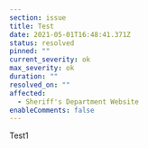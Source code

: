```yaml
---
section: issue
title: Test
date: 2021-05-01T16:48:41.371Z
status: resolved
pinned: ""
current_severity: ok
max_severity: ok
duration: ""
resolved_on: ""
affected:
  - Sheriff's Department Website
enableComments: false
---
```

Test1